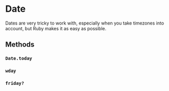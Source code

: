 # Date
Dates are very tricky to work with, especially when you take timezones into
account, but Ruby makes it as easy as possible.
## Methods
### `Date.today`

### `wday`

### `friday?`
